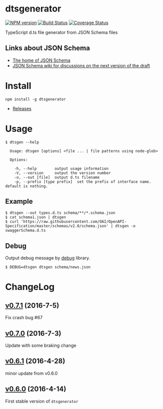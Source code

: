 # dtsgenerator

[![NPM version](https://badge.fury.io/js/dtsgenerator.svg)](http://badge.fury.io/js/dtsgenerator)
[![Build Status](https://travis-ci.org/horiuchi/dtsgenerator.svg?branch=master)](https://travis-ci.org/horiuchi/dtsgenerator)
[![Coverage Status](https://img.shields.io/coveralls/horiuchi/dtsgenerator.svg)](https://coveralls.io/r/horiuchi/dtsgenerator?branch=coveralls)

TypeScript d.ts file generator from JSON Schema files

## Links about JSON Schema

- [The home of JSON Schema](http://json-schema.org/)
- [JSON Schema wiki for discussions on the next version of the draft](https://github.com/json-schema/json-schema/wiki)

# Install

    npm install -g dtsgenerator

- [Releases](https://github.com/horiuchi/dtsgenerator/releases)

# Usage

```
$ dtsgen --help

  Usage: dtsgen [options] <file ... | file patterns using node-glob>

  Options:

    -h, --help        output usage information
    -V, --version     output the version number
    -o, --out [file]  output d.ts filename
    -p, --prefix [type prefix]  set the prefix of interface name. default is nothing.

```

## Example

    $ dtsgen --out types.d.ts schema/**/*.schema.json
    $ cat schema1.json | dtsgen
    $ curl 'https://raw.githubusercontent.com/OAI/OpenAPI-Specification/master/schemas/v2.0/schema.json' | dtsgen -o swaggerSchema.d.ts

## Debug

Output debug message by [debug](https://www.npmjs.com/package/debug) library.

    $ DEBUG=dtsgen dtsgen schema/news.json


# ChangeLog

## [v0.7.1](https://github.com/horiuchi/dtsgenerator/releases/tag/v0.7.1) (2016-7-5)

Fix crash bug #67

## [v0.7.0](https://github.com/horiuchi/dtsgenerator/releases/tag/v0.7.0) (2016-7-3)

Update with some braking change

## [v0.6.1](https://github.com/horiuchi/dtsgenerator/releases/tag/v0.6.1) (2016-4-28)

minor update from v0.6.0

## [v0.6.0](https://github.com/horiuchi/dtsgenerator/releases/tag/v0.6.0) (2016-4-14)

First stable version of `dtsgenerator`
